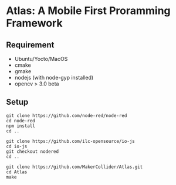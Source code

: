 # Atlas: A Mobile First Proramming Framework

## Requirement

* Ubuntu/Yocto/MacOS
* cmake
* gmake
* nodejs (with node-gyp installed)
* opencv > 3.0 beta

## Setup

``` shell
git clone https://github.com/node-red/node-red
cd node-red
npm install
cd ..

git clone https://github.com/ilc-opensource/io-js
cd io-js
git checkout nodered
cd ..

git clone https://github.com/MakerCollider/Atlas.git
cd Atlas
make
```

